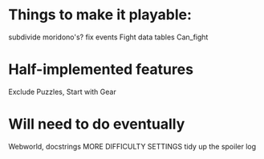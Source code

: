 # Things to make it playable:

subdivide moridono's?
fix events
Fight data tables
Can_fight

# Half-implemented features
Exclude Puzzles, Start with Gear

# Will need to do eventually
Webworld, docstrings
MORE DIFFICULTY SETTINGS
tidy up the spoiler log